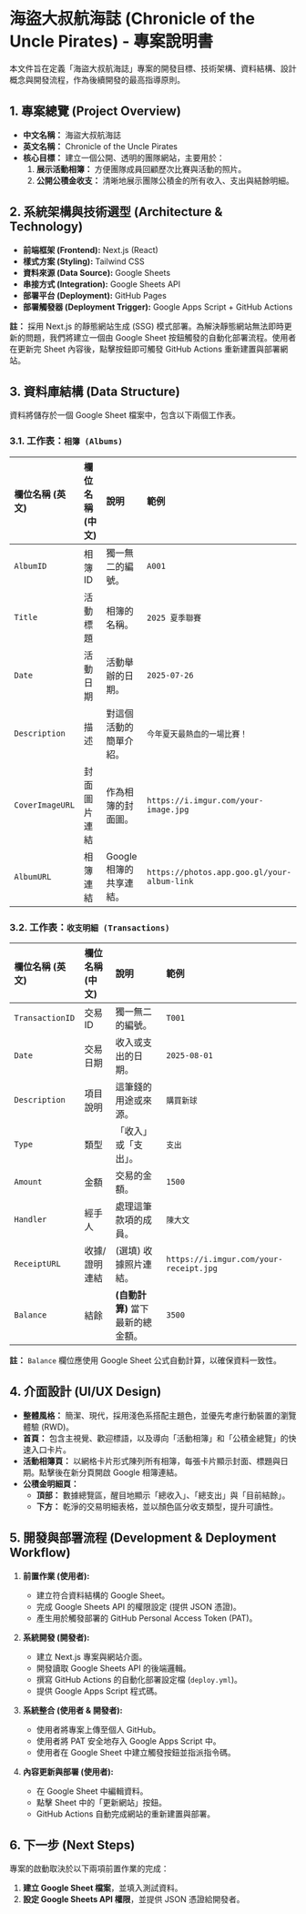 # 海盜大叔航海誌 (Chronicle of the Uncle Pirates) - 專案說明書

本文件旨在定義「海盜大叔航海誌」專案的開發目標、技術架構、資料結構、設計概念與開發流程，作為後續開發的最高指導原則。

## 1. 專案總覽 (Project Overview)

*   **中文名稱：** 海盜大叔航海誌
*   **英文名稱：** Chronicle of the Uncle Pirates
*   **核心目標：** 建立一個公開、透明的團隊網站，主要用於：
    1.  **展示活動相簿：** 方便團隊成員回顧歷次比賽與活動的照片。
    2.  **公開公積金收支：** 清晰地展示團隊公積金的所有收入、支出與結餘明細。

## 2. 系統架構與技術選型 (Architecture & Technology)

*   **前端框架 (Frontend):** Next.js (React)
*   **樣式方案 (Styling):** Tailwind CSS
*   **資料來源 (Data Source):** Google Sheets
*   **串接方式 (Integration):** Google Sheets API
*   **部署平台 (Deployment):** GitHub Pages
*   **部署觸發器 (Deployment Trigger):** Google Apps Script + GitHub Actions

**註：** 採用 Next.js 的靜態網站生成 (SSG) 模式部署。為解決靜態網站無法即時更新的問題，我們將建立一個由 Google Sheet 按鈕觸發的自動化部署流程。使用者在更新完 Sheet 內容後，點擊按鈕即可觸發 GitHub Actions 重新建置與部署網站。

## 3. 資料庫結構 (Data Structure)

資料將儲存於一個 Google Sheet 檔案中，包含以下兩個工作表。

### 3.1. 工作表：`相簿 (Albums)`

| 欄位名稱 (英文) | 欄位名稱 (中文) | 說明 | 範例 |
| :--- | :--- | :--- | :--- |
| `AlbumID` | 相簿ID | 獨一無二的編號。 | `A001` |
| `Title` | 活動標題 | 相簿的名稱。 | `2025 夏季聯賽` |
| `Date` | 活動日期 | 活動舉辦的日期。 | `2025-07-26` |
| `Description` | 描述 | 對這個活動的簡單介紹。 | `今年夏天最熱血的一場比賽！` |
| `CoverImageURL` | 封面圖片連結 | 作為相簿的封面圖。 | `https://i.imgur.com/your-image.jpg` |
| `AlbumURL` | 相簿連結 | Google 相簿的共享連結。 | `https://photos.app.goo.gl/your-album-link` |

### 3.2. 工作表：`收支明細 (Transactions)`

| 欄位名稱 (英文) | 欄位名稱 (中文) | 說明 | 範例 |
| :--- | :--- | :--- | :--- |
| `TransactionID` | 交易ID | 獨一無二的編號。 | `T001` |
| `Date` | 交易日期 | 收入或支出的日期。 | `2025-08-01` |
| `Description` | 項目說明 | 這筆錢的用途或來源。 | `購買新球` |
| `Type` | 類型 | 「收入」或「支出」。 | `支出` |
| `Amount` | 金額 | 交易的金額。 | `1500` |
| `Handler` | 經手人 | 處理這筆款項的成員。 | `陳大文` |
| `ReceiptURL` | 收據/證明連結 | (選填) 收據照片連結。 | `https://i.imgur.com/your-receipt.jpg` |
| `Balance` | 結餘 | **(自動計算)** 當下最新的總金額。 | `3500` |

**註：** `Balance` 欄位應使用 Google Sheet 公式自動計算，以確保資料一致性。

## 4. 介面設計 (UI/UX Design)

*   **整體風格：** 簡潔、現代，採用淺色系搭配主題色，並優先考慮行動裝置的瀏覽體驗 (RWD)。
*   **首頁：** 包含主視覺、歡迎標語，以及導向「活動相簿」和「公積金總覽」的快速入口卡片。
*   **活動相簿頁：** 以網格卡片形式陳列所有相簿，每張卡片顯示封面、標題與日期。點擊後在新分頁開啟 Google 相簿連結。
*   **公積金明細頁：**
    *   **頂部：** 數據總覽區，醒目地顯示「總收入」、「總支出」與「目前結餘」。
    *   **下方：** 乾淨的交易明細表格，並以顏色區分收支類型，提升可讀性。

## 5. 開發與部署流程 (Development & Deployment Workflow)

1.  **前置作業 (使用者):**
    *   建立符合資料結構的 Google Sheet。
    *   完成 Google Sheets API 的權限設定 (提供 JSON 憑證)。
    *   產生用於觸發部署的 GitHub Personal Access Token (PAT)。

2.  **系統開發 (開發者):**
    *   建立 Next.js 專案與網站介面。
    *   開發讀取 Google Sheets API 的後端邏輯。
    *   撰寫 GitHub Actions 的自動化部署設定檔 (`deploy.yml`)。
    *   提供 Google Apps Script 程式碼。

3.  **系統整合 (使用者 & 開發者):**
    *   使用者將專案上傳至個人 GitHub。
    *   使用者將 PAT 安全地存入 Google Apps Script 中。
    *   使用者在 Google Sheet 中建立觸發按鈕並指派指令碼。

4.  **內容更新與部署 (使用者):**
    *   在 Google Sheet 中編輯資料。
    *   點擊 Sheet 中的「更新網站」按鈕。
    *   GitHub Actions 自動完成網站的重新建置與部署。

## 6. 下一步 (Next Steps)

專案的啟動取決於以下兩項前置作業的完成：

1.  **建立 Google Sheet 檔案**，並填入測試資料。
2.  **設定 Google Sheets API 權限**，並提供 JSON 憑證給開發者。
